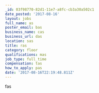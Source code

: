 ```yaml
---
_id: 03f98770-82d1-11e7-a8fc-cb3a30a502c1
date_posted: '2017-08-16'
layout: jobs
full_name: as
poster_email: bas
business_name: cas
business_url: das
location: sas
title: ras
category: floor
qualifications: mas
job_type: full_time
compensation: tas
how_to_apply: pas
date: '2017-08-16T22:19:48.811Z'
---
```

fas
